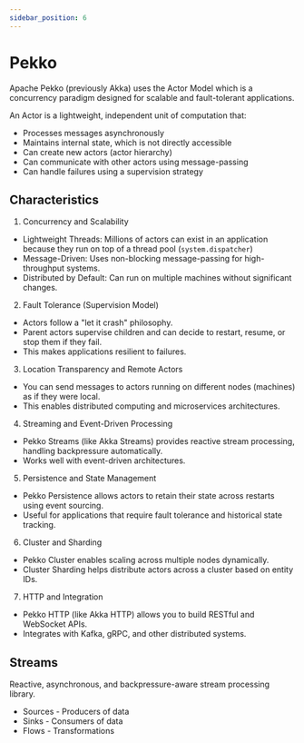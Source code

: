 ```yaml
---
sidebar_position: 6
---
```


# Pekko 

Apache Pekko (previously Akka) uses the Actor Model which is a concurrency paradigm designed for scalable 
and fault-tolerant applications.

An Actor is a lightweight, independent unit of computation that:
- Processes messages asynchronously
- Maintains internal state, which is not directly accessible
- Can create new actors (actor hierarchy)
- Can communicate with other actors using message-passing
- Can handle failures using a supervision strategy

## Characteristics

1. Concurrency and Scalability
- Lightweight Threads: Millions of actors can exist in an application because they run on top of a thread pool (`system.dispatcher`) 
- Message-Driven: Uses non-blocking message-passing for high-throughput systems.
- Distributed by Default: Can run on multiple machines without significant changes.
2. Fault Tolerance (Supervision Model)
- Actors follow a "let it crash" philosophy.
- Parent actors supervise children and can decide to restart, resume, or stop them if they fail.
- This makes applications resilient to failures.
3. Location Transparency and Remote Actors
- You can send messages to actors running on different nodes (machines) as if they were local.
- This enables distributed computing and microservices architectures.
4. Streaming and Event-Driven Processing
- Pekko Streams (like Akka Streams) provides reactive stream processing, handling backpressure automatically.
- Works well with event-driven architectures.
5. Persistence and State Management
- Pekko Persistence allows actors to retain their state across restarts using event sourcing.
- Useful for applications that require fault tolerance and historical state tracking.
6. Cluster and Sharding
- Pekko Cluster enables scaling across multiple nodes dynamically.
- Cluster Sharding helps distribute actors across a cluster based on entity IDs.
7. HTTP and Integration
- Pekko HTTP (like Akka HTTP) allows you to build RESTful and WebSocket APIs.
- Integrates with Kafka, gRPC, and other distributed systems.

## Streams

Reactive, asynchronous, and backpressure-aware stream processing library.

- Sources - Producers of data
- Sinks - Consumers of data
- Flows - Transformations